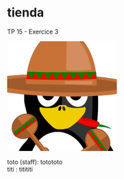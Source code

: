 # tienda

TP 15 - Exercice 3

![Pingouin Mexicain](./tienda/empanadas/static/empanadas/img/mexicanPingouin.png)

toto (staff): totototo \
titi : titititi